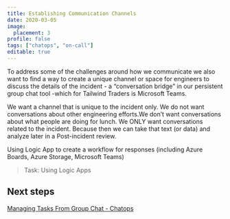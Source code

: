 ```yaml
---
title: Establishing Communication Channels
date: 2020-03-05
image:
  placement: 3
profile: false
tags: ["chatops", "on-call"]
editable: true
---
```


To address some of the challenges around how we communicate we also want to find a way to create a unique channel or space for engineers to discuss the details of the incident - a “conversation bridge” in our persistent group chat tool -which for Tailwind Traders is Microsoft Teams.  

We want a channel that is unique to the incident only. We do not want conversations about other engineering efforts.We don’t want conversations about what people are doing for lunch. We ONLY want conversations related to the incident. Because then we can take that text (or data) and analyze later in a Post-incident review.

Using Logic App to create a workflow for responses (including Azure Boards, Azure Storage, Microsoft Teams)

>Task: Using Logic Apps

## Next steps

[Managing Tasks From Group Chat - Chatops](/post/managing-tasks-from-group-chat-chatops/)